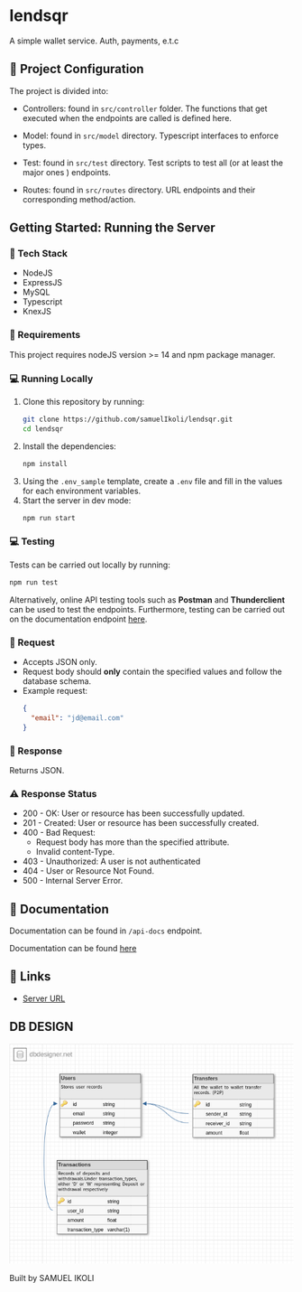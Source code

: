 # lendsqr
A simple wallet service. Auth, payments, e.t.c

## 📁 Project Configuration

The project is divided into:

- Controllers: found in `src/controller` folder. The functions that get executed when the endpoints are called is defined here.

- Model: found in `src/model` directory. Typescript interfaces to enforce types.

- Test: found in `src/test` directory. Test scripts to test all (or at least the major ones ) endpoints.

- Routes: found in `src/routes` directory. URL endpoints and their corresponding method/action.


## Getting Started: Running the Server

### 🔧 Tech Stack

- NodeJS
- ExpressJS
- MySQL
- Typescript
- KnexJS

### 📝 Requirements

This project requires nodeJS version >= 14 and npm package manager.

### 💻 Running Locally

1. Clone this repository by running:
   ```bash
   git clone https://github.com/samuelIkoli/lendsqr.git
   cd lendsqr
   ```
2. Install the dependencies:
   ```bash
   npm install
   ```
3. Using the `.env_sample` template, create a `.env` file and fill in the values for each environment variables.
4. Start the server in dev mode:
   ```bash
   npm run start
   ```


### 💻 Testing

Tests can be carried out locally by running:

```bash
npm run test
```

Alternatively, online API testing tools such as **Postman** and **Thunderclient** can be used to test the endpoints. Furthermore, testing can be carried out on the documentation endpoint [here](https://samuelikoli-lendsqr.onrender.com/api-docs).



### 📩 Request

- Accepts JSON only.
- Request body should **only** contain the specified values and follow the database schema.
- Example request:
  ```json
  {
    "email": "jd@email.com"
  }
  ```

### 📂 Response

Returns JSON.

### ⚠️ Response Status

- 200 - OK: User or resource has been successfully updated.
- 201 - Created: User or resource has been successfully created.
- 400 - Bad Request:
  - Request body has more than the specified attribute.
  - Invalid content-Type.
- 403 - Unauthorized: A user is not authenticated
- 404 - User or Resource Not Found.
- 500 - Internal Server Error.


## 📖 Documentation


Documentation can be found in `/api-docs` endpoint.

Documentation can be found [here](https://samuelikoli-lendsqr.onrender.com/api-docs)


## 🔗 Links

* [Server URL](https://samuelikoli-lendsqr.onrender.com/)


## DB DESIGN

![alt text](https://github.com/samuelIkoli/lendsqr/blob/main/src/lendsqrDesign.png?raw=true)

Built by SAMUEL IKOLI
